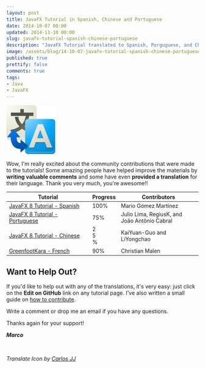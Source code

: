 ```yaml
---
layout: post
title: JavaFX Tutorial in Spanish, Chinese and Portuguese
date: 2014-10-07 00:00
updated: 2014-11-10 00:00
slug: javafx-tutorial-spanish-chinese-portuguese
description: "JavaFX Tutorial translated to Spanish, Porguguese, and Chinese."
image: /assets/blog/14-10-07-javafx-tutorial-spanish-chinese-portuguese/translate.png
published: true
prettify: false
comments: true
tags:
- Java
- JavaFX
---
```


<img class="center-block" src="/assets/blog/14-10-07-javafx-tutorial-spanish-chinese-portuguese/translate.png" alt="translate">

Wow, I'm really excited about the community contributions that were made to the tutorials! Some amazing people have helped improve the materials by **writing valuable comments** and some have even **provided a translation** for their language. Thank you very much, you're awesome!!


<table class="table">
  <thead>
    <tr>
      <th>Tutorial</th>
      <th>Progress</th>
      <th>Contributors</th>
    </tr>
  </thead>
  <tbody>
    <tr>
      <td>
        <a href="/library/javafx-8-tutorial/es/">JavaFX 8 Tutorial - Spanish</a>
      <td>
        <div class="progress">
          <div class="progress-bar" style="width: 100%;">100%</div>
        </div>
      </td>
      <td>Mario Gómez Martínez</td>
    </tr>
    <tr>
      <td>
        <a href="/library/javafx-8-tutorial/pt/">JavaFX 8 Tutorial - Portuguese</a>
      <td>
        <div class="progress">
          <div class="progress-bar" style="width: 75%;">75%</div>
        </div>
      </td>
      <td>Julio Lima, RegiusK, and <br>João Antônio Cabral</td>
    </tr>
    <tr>
      <td>
        <a href="/library/javafx-8-tutorial/zh-cn/">JavaFX 8 Tutorial - Chinese</a>
      <td>
        <div class="progress">
          <div class="progress-bar" style="width: 25%;">25%</div>
        </div>
      </td>
      <td>KaiYuan-Guo and LiYongchao</td>
    </tr>
    <tr>
      <td>
        <a href="/library/greenfoot-kara/fr/chapter1/">GreenfootKara - French</a>
      <td>
        <div class="progress">
          <div class="progress-bar" style="width: 90%;">90%</div>
        </div>
      </td>
      <td>Christian Malen</td>
    </tr>
  </tbody>
</table>


## Want to Help Out?

If you'd like to help out with any of the translations, it's very easy: just click on the **Edit on GitHub** link on any tutorial page. I've also written a small guide on [how to contribute](/library/how-to-contribute/).

Write a comment or drop me an email if you have any questions.

Thanks again for your support!

***Marco***

<br>

*Translate Icon by [Carlos JJ](http://carlosjj.deviantart.com/art/Google-JFK-Icons-ICO-and-PNG-270715545)*